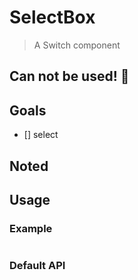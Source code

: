 # SelectBox

> A Switch component

## Can not be used! 🤔

## Goals

 * [] select
## Noted



## Usage

### Example

```html

```

### Default API

```javascript
```
